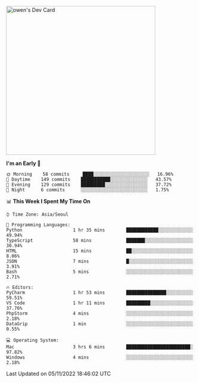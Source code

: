 <a href="https://app.daily.dev/owen_9066"><img src="https://api.daily.dev/devcards/51e5c69f10114f2abe0ae390c27b0828.png?r=hyb" width="400" alt="owen's Dev Card"/></a>

 
 <!--START_SECTION:waka-->
**I'm an Early 🐤** 

```text
🌞 Morning    58 commits     ████░░░░░░░░░░░░░░░░░░░░░   16.96% 
🌆 Daytime    149 commits    ███████████░░░░░░░░░░░░░░   43.57% 
🌃 Evening    129 commits    █████████░░░░░░░░░░░░░░░░   37.72% 
🌙 Night      6 commits      ░░░░░░░░░░░░░░░░░░░░░░░░░   1.75%

```


📊 **This Week I Spent My Time On** 

```text
⌚︎ Time Zone: Asia/Seoul

💬 Programming Languages: 
Python                   1 hr 35 mins        ████████████░░░░░░░░░░░░░   49.94% 
TypeScript               58 mins             ███████░░░░░░░░░░░░░░░░░░   30.94% 
HTML                     15 mins             ██░░░░░░░░░░░░░░░░░░░░░░░   8.06% 
JSON                     7 mins              █░░░░░░░░░░░░░░░░░░░░░░░░   3.91% 
Bash                     5 mins              ░░░░░░░░░░░░░░░░░░░░░░░░░   2.71%

🔥 Editors: 
PyCharm                  1 hr 53 mins        ███████████████░░░░░░░░░░   59.51% 
VS Code                  1 hr 11 mins        █████████░░░░░░░░░░░░░░░░   37.76% 
PhpStorm                 4 mins              ░░░░░░░░░░░░░░░░░░░░░░░░░   2.18% 
DataGrip                 1 min               ░░░░░░░░░░░░░░░░░░░░░░░░░   0.55%

💻 Operating System: 
Mac                      3 hrs 6 mins        ████████████████████████░   97.82% 
Windows                  4 mins              ░░░░░░░░░░░░░░░░░░░░░░░░░   2.18%

```


 Last Updated on 05/11/2022 18:46:02 UTC
<!--END_SECTION:waka-->
